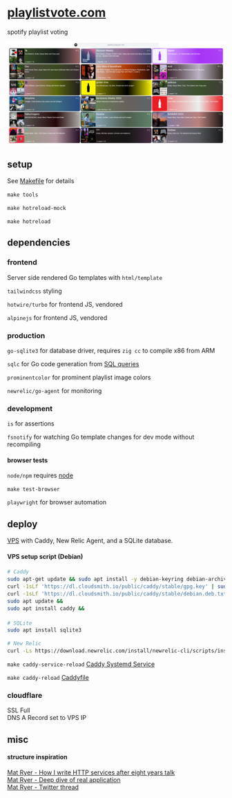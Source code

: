 # [playlistvote.com](playlistvote.com)

spotify playlist voting<br>

![config/readme/showoff.png](config/readme/showoff.png)

## setup

See [Makefile](Makefile) for details

`make tools`

`make hotreload-mock`

`make hotreload`

## dependencies

### frontend

Server side rendered Go templates with `html/template`

`tailwindcss` styling

`hotwire/turbo` for frontend JS, vendored

`alpinejs` for frontend JS, vendored

### production

`go-sqlite3` for database driver, requires `zig cc` to compile x86 from ARM

`sqlc` for Go code generation from [SQL queries](db/query.sql)

`prominentcolor` for prominent playlist image colors

`newrelic/go-agent` for monitoring

### development

`is` for assertions

`fsnotify` for watching Go template changes for dev mode without recompiling

#### browser tests

`node/npm` requires [node](browsertests/.node-version)

`make test-browser`

`playwright` for browser automation

## deploy

[VPS](https://specbranch.com/posts/one-big-server/) with Caddy, New Relic Agent, and a SQLite database.

#### VPS setup script (Debian)

```bash
# Caddy
sudo apt-get update && sudo apt install -y debian-keyring debian-archive-keyring apt-transport-https &&
curl -1sLf 'https://dl.cloudsmith.io/public/caddy/stable/gpg.key' | sudo gpg --dearmor -o /usr/share/keyrings/caddy-stable-archive-keyring.gpg &&
curl -1sLf 'https://dl.cloudsmith.io/public/caddy/stable/debian.deb.txt' | sudo tee /etc/apt/sources.list.d/caddy-stable.list &&
sudo apt update &&
sudo apt install caddy &&

# SQLite
sudo apt install sqlite3
```

```bash
# New Relic
curl -Ls https://download.newrelic.com/install/newrelic-cli/scripts/install.sh | bash && sudo NEW_RELIC_API_KEY=<KEY_HERE> NEW_RELIC_ACCOUNT_ID=<ACC_ID_HERE> /usr/local/bin/newrelic install &&
```

`make caddy-service-reload` [Caddy Systemd Service](config/caddy.service)

`make caddy-reload` [Caddyfile](config/caddy/Caddyfile)

### cloudflare

SSL Full  
DNS A Record set to VPS IP

## misc

#### structure inspiration

[Mat Ryer - How I write HTTP services after eight years talk](https://www.youtube.com/watch?v=XGVZ0Ip4XPM)  
[Mat Ryer - Deep dive of real application](https://www.youtube.com/watch?v=VRZZeJwIAIM)  
[Mat Ryer - Twitter thread](https://twitter.com/matryer/status/1445013230858952705?lang=en-GB)
